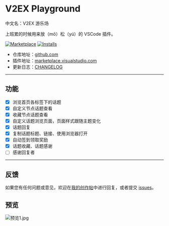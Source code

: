 # V2EX Playground

中文名：V2EX 游乐场

上班累的时候用来放（mō）松（yú）的 VSCode 插件。

[![Marketplace](https://img.shields.io/visual-studio-marketplace/v/chaselen.v2ex-playground.svg?label=Marketplace&style=for-the-badge&logo=visual-studio-code)](https://marketplace.visualstudio.com/items?itemName=chaselen.v2ex-playground)
[![Installs](https://img.shields.io/visual-studio-marketplace/i/chaselen.v2ex-playground.svg?style=for-the-badge)](https://marketplace.visualstudio.com/items?itemName=chaselen.v2ex-playground)

- 仓库地址：[github.com](https://github.com/chaselen/v2ex-playground)
- 插件地址：[marketplace.visualstudio.com](https://marketplace.visualstudio.com/items?itemName=chaselen.v2ex-playground)
- 更新日志：[CHANGELOG](https://github.com/chaselen/v2ex-playground/blob/master/CHANGELOG.md)

---

## 功能

- [x] 浏览首页各标签下的话题
- [x] 自定义节点话题查看
- [x] 收藏节点话题查看
- [x] 自定义话题浏览页面，页面样式跟随主题变化
- [x] 话题回复
- [x] 复制话题标题、链接、使用浏览器打开
- [x] 自动签到领取奖励
- [x] 话题收藏、话题感谢
- [ ] 感谢回复者

---

## 反馈

如果您有任何问题或意见，欢迎在[我的创作帖](https://www.v2ex.com/t/703733)中进行回复，或者提交 [issues](https://github.com/chaselen/v2ex-playground/issues)。

## 预览

![预览1.jpg](https://tva1.sinaimg.cn/large/007S8ZIlgy1gjoz8xtsgdj31hv0u07hp.jpg)
